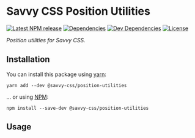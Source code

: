 # Savvy CSS Position Utilities

[![Latest NPM release][npm-badge]][npm-badge-url]
[![Dependencies][dependencies-badge]][dependencies-badge-url]
[![Dev Dependencies][devDependencies-badge]][devDependencies-badge-url]
[![License][license-badge]][license-badge-url]

_Position utilities for Savvy CSS._

## Installation

You can install this package using [yarn](https://yarnpkg.com/en/docs/install):

```shell
yarn add --dev @savvy-css/position-utilities
```

... or using [NPM](https://docs.npmjs.com/getting-started/installing-node):

```shell
npm install --save-dev @savvy-css/position-utilities
```

## Usage


[npm-badge]: https://img.shields.io/npm/v/@savvy-css/@savvy-css/position-utilities.svg
[npm-badge-url]: https://www.npmjs.com/package/@savvy-css/@savvy-css/position-utilities
[license-badge]: https://img.shields.io/npm/l/@savvy-css/@savvy-css/position-utilities.svg
[license-badge-url]: LICENSE
[dependencies-badge]: https://img.shields.io/david/savvy-css/@savvy-css/position-utilities.svg
[dependencies-badge-url]: https://david-dm.org/savvy-css/@savvy-css/position-utilities
[devDependencies-badge]: https://img.shields.io/david/dev/savvy-css/@savvy-css/position-utilities.svg
[devDependencies-badge-url]: https://david-dm.org/savvy-css/@savvy-css/position-utilities#info=devDependencies

